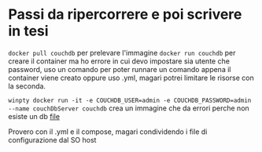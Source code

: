 # Passi da ripercorrere e poi scrivere in tesi


`docker pull couchdb` per prelevare l'immagine
`docker run couchdb` per creare il container ma ho errore in cui devo impostare sia utente che password, uso un comando per poter runnare un comando appena il container viene creato oppure uso .yml, magari potrei limitare le risorse con la seconda. 

`winpty docker run -it -e COUCHDB_USER=admin -e COUCHDB_PASSWORD=admin --name couchDbServer couchdb`  crea un immagine che da errori perche non esiste un db [file](./errorAfterCreating.log)


Provero con il .yml e il compose, magari condividendo i file di configurazione dal SO host
